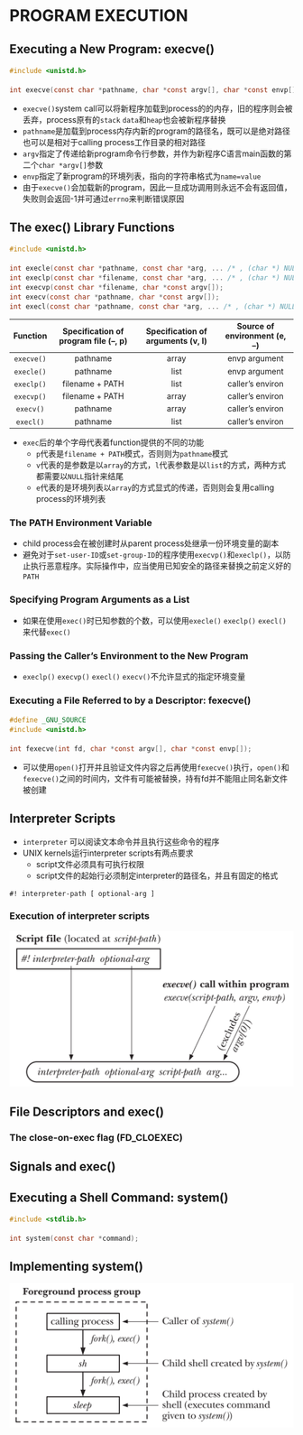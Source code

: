 # PROGRAM EXECUTION

## Executing a New Program: execve()
```c
#include <unistd.h>

int execve(const char *pathname, char *const argv[], char *const envp[]);
```
- `execve()`system call可以将新程序加载到process的的内存，旧的程序则会被丢弃，process原有的`stack` `data`和`heap`也会被新程序替换
- `pathname`是加载到process内存内新的program的路径名，既可以是绝对路径也可以是相对于calling process工作目录的相对路径
- `argv`指定了传递给新program命令行参数，并作为新程序C语言main函数的第二个`char *argv[]`参数
- `envp`指定了新program的环境列表，指向的字符串格式为`name=value`
- 由于`execve()`会加载新的program，因此一旦成功调用则永远不会有返回值，失败则会返回-1并可通过`errno`来判断错误原因

## The exec() Library Functions
```c
#include <unistd.h>

int execle(const char *pathname, const char *arg, ... /* , (char *) NULL, char *const envp[] */);
int execlp(const char *filename, const char *arg, ... /* , (char *) NULL */);
int execvp(const char *filename, char *const argv[]);
int execv(const char *pathname, char *const argv[]);
int execl(const char *pathname, const char *arg, ... /* , (char *) NULL */);
```

| Function | Specification of program file (–, p) | Specification of arguments (v, l) | Source of environment (e, –) |
| :---: | :---: | :---: | :---: |
| `execve()` | pathname |  array | envp argument |
| `execle()` | pathname | list | envp argument |
| `execlp()` | filename + PATH | list | caller’s environ |
| `execvp()` | filename + PATH |  array | caller’s environ |
| `execv()` | pathname |  array | caller’s environ |
| `execl()` | pathname | list | caller’s environ |

- `exec`后的单个字母代表着function提供的不同的功能
    - `p`代表是`filename + PATH`模式，否则则为`pathname`模式
    - `v`代表的是参数是以`array`的方式，`l`代表参数是以`list`的方式，两种方式都需要以`NULL`指针来结尾
    - `e`代表的是环境列表以`array`的方式显式的传递，否则则会复用calling process的环境列表

### The PATH Environment Variable
- child process会在被创建时从parent process处继承一份环境变量的副本
- 避免对于`set-user-ID`或`set-group-ID`的程序使用`execvp()`和`execlp()`，以防止执行恶意程序。实际操作中，应当使用已知安全的路径来替换之前定义好的`PATH`

### Specifying Program Arguments as a List
- 如果在使用`exec()`时已知参数的个数，可以使用`execle()` `execlp()` `execl()`来代替`exec()`

### Passing the Caller’s Environment to the New Program
- `execlp()` `execvp()` `execl()` `execv()`不允许显式的指定环境变量

### Executing a File Referred to by a Descriptor: fexecve()
```c
#define _GNU_SOURCE
#include <unistd.h>

int fexecve(int fd, char *const argv[], char *const envp[]);
```
- 可以使用`open()`打开并且验证文件内容之后再使用`fexecve()`执行，`open()`和`fexecve()`之间的时间内，文件有可能被替换，持有fd并不能阻止同名新文件被创建

## Interpreter Scripts
- `interpreter` 可以阅读文本命令并且执行这些命令的程序
- UNIX kernels运行interpreter scripts有两点要求
    - script文件必须具有可执行权限
    - script文件的起始行必须制定interpreter的路径名，并且有固定的格式
```shell
#! interpreter-path [ optional-arg ]
```

### Execution of interpreter scripts
![27-1.png](./img/27-1.png)

## File Descriptors and exec()

### The close-on-exec flag (FD_CLOEXEC)

## Signals and exec()

## Executing a Shell Command: system()
```c
#include <stdlib.h>

int system(const char *command);
```

## Implementing system()
![27-2.png](./img/27-2.png)